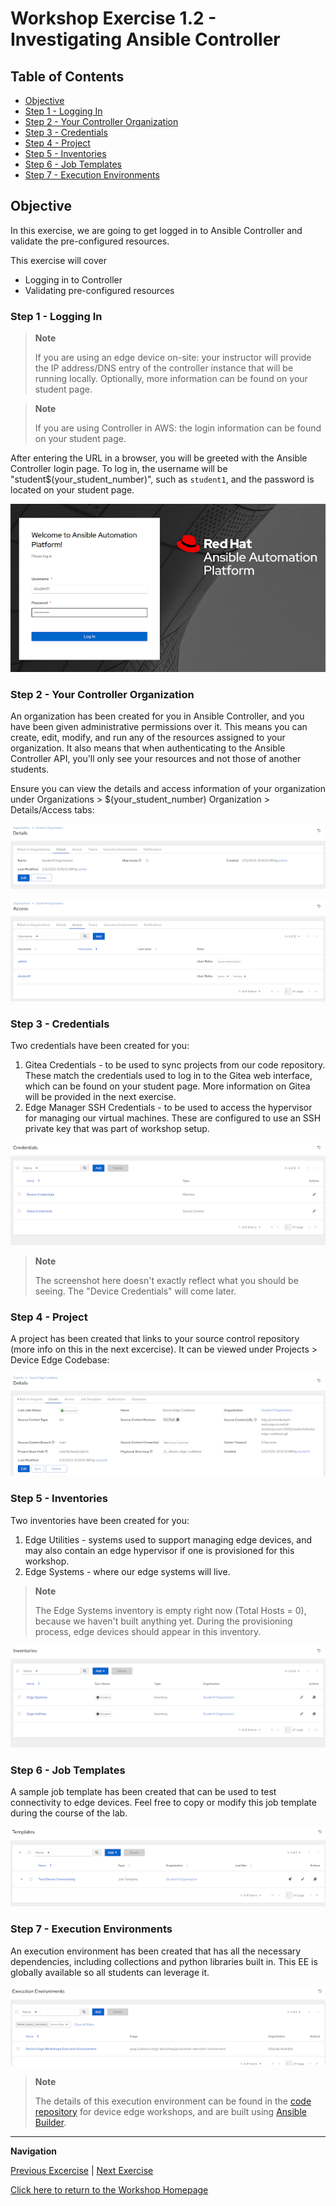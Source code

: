 # Workshop Exercise 1.2 - Investigating Ansible Controller

## Table of Contents

* [Objective](#objective)
* [Step 1 - Logging In](#step-1---logging-in)
* [Step 2 - Your Controller Organization](#step-2---your-controller-organization)
* [Step 3 - Credentials](#step-3---credentials)
* [Step 4 - Project](#step-4---project)
* [Step 5 - Inventories](#step-5---inventories)
* [Step 6 - Job Templates](#step-6---job-templates)
* [Step 7 - Execution Environments](#step-7---execution-environments)

## Objective

In this exercise, we are going to get logged in to Ansible Controller and validate the pre-configured resources.

This exercise will cover

* Logging in to Controller
* Validating pre-configured resources


### Step 1 - Logging In

> **Note**
>
> If you are using an edge device on-site: your instructor will provide the IP address/DNS entry of the controller instance that will be running locally. Optionally, more information can be found on your student page.

> **Note**
>
> If you are using Controller in AWS: the login information can be found on your student page.

After entering the URL in a browser, you will be greeted with the Ansible Controller login page. To log in, the username will be "student$(your_student_number)", such as `student1`, and the password is located on your student page.

![Controller Login Page](../images/controller-login.png)
 
### Step 2 - Your Controller Organization

An organization has been created for you in Ansible Controller, and you have been given administrative permissions over it. This means you can create, edit, modify, and run any of the resources assigned to your organization. It also means that when authenticating to the Ansible Controller API, you'll only see your resources and not those of another students.

Ensure you can view the details and access information of your organization under Organizations > $(your_student_number) Organization > Details/Access tabs:

![Organization Details](../images/org-details.png)

![Organization Access](../images/org-access.png)

### Step 3 - Credentials

Two credentials have been created for you:
1. Gitea Credentials - to be used to sync projects from our code repository. These match the credentials used to log in to the Gitea web interface, which can be found on your student page. More information on Gitea will be provided in the next exercise.
2. Edge Manager SSH Credentials - to be used to access the hypervisor for managing our virtual machines. These are configured to use an SSH private key that was part of workshop setup.

![Credentials](../images/credentials.png)

> **Note**
>
> The screenshot here doesn't exactly reflect what you should be seeing. The "Device Credentials" will come later.

### Step 4 - Project

A project has been created that links to your source control repository (more info on this in the next excercise). It can be viewed under Projects > Device Edge Codebase:

![Project](../images/project.png)

### Step 5 - Inventories

Two inventories have been created for you:
1. Edge Utilities - systems used to support managing edge devices, and may also contain an edge hypervisor if one is provisioned for this workshop.
2. Edge Systems - where our edge systems will live.

> **Note**
>
> The Edge Systems inventory is empty right now (Total Hosts = 0), because we haven't built anything yet. During the provisioning process, edge devices should appear in this inventory.

![Inventories](../images/inventories.png)

### Step 6 - Job Templates

A sample job template has been created that can be used to test connectivity to edge devices. Feel free to copy or modify this job template during the course of the lab.

![Templates](../images/templates.png)

### Step 7 - Execution Environments

An execution environment has been created that has all the necessary dependencies, including collections and python libraries built in. This EE is globally available so all students can leverage it.

![Execution Environments](../images/ee.png)

> **Note**
>
> The details of this execution environment can be found in the [code repository](https://github.com/redhat-manufacturing/device-edge-workshops/tree/main/execution-environment) for device edge workshops, and are built using [Ansible Builder](https://www.ansible.com/blog/introduction-to-ansible-builder).

---
**Navigation**

[Previous Excercise](../1.1-preflight) | [Next Exercise](../1.3-source-control-intro)

[Click here to return to the Workshop Homepage](../README.md)
